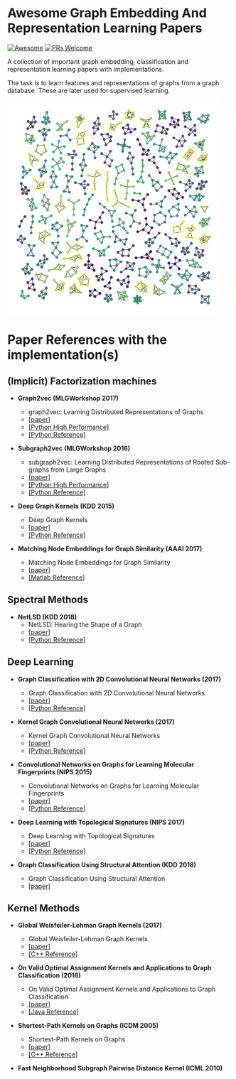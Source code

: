 # Awesome Graph Embedding And Representation Learning Papers
[![Awesome](https://cdn.rawgit.com/sindresorhus/awesome/d7305f38d29fed78fa85652e3a63e154dd8e8829/media/badge.svg)](https://github.com/sindresorhus/awesome)
[![PRs Welcome](https://img.shields.io/badge/PRs-welcome-brightgreen.svg?style=flat-square)](http://makeapullrequest.com)

A collection of important graph embedding, classification and representation learning papers with implementations.

The task is to learn features and representations of graphs from a graph database. These are later used for supervised learning.

<img src="atlas.png" width="480">

# Paper References with the implementation(s)
## (Implicit) Factorization machines

- **Graph2vec (MLGWorkshop 2017)**
  - graph2vec: Learning Distributed Representations of Graphs
  - [[paper]](https://arxiv.org/abs/1707.05005)
  - [[Python High Performance]](https://github.com/benedekrozemberczki/graph2vec)
  - [[Python Reference]](https://github.com/MLDroid/graph2vec_tf)

- **Subgraph2vec (MLGWorkshop 2016)**
  - subgraph2vec: Learning Distributed Representations of Rooted Sub-graphs from Large Graphs
  - [[paper]](https://arxiv.org/abs/1606.08928)
  - [[Python High Performance]](https://github.com/MLDroid/subgraph2vec_gensim)
  - [[Python Reference]](https://github.com/MLDroid/subgraph2vec_tf)
  
- **Deep Graph Kernels (KDD 2015)**
  - Deep Graph Kernels
  - [[paper]](https://dl.acm.org/citation.cfm?id=2783417)
  - [[Python Reference]](https://github.com/pankajk/Deep-Graph-Kernels)
  
- **Matching Node Embeddings for Graph Similarity (AAAI 2017)**
  - Matching Node Embeddings for Graph Similarity
  - [[paper]](https://aaai.org/ocs/index.php/AAAI/AAAI17/paper/view/14494)
  - [[Matlab Reference]](http://www.db-net.aueb.gr/nikolentzos/code/matchingnodes.zip)

  
## Spectral Methods
 
- **NetLSD (KDD 2018)**
  - NetLSD: Hearing the Shape of a Graph
  - [[paper]](https://arxiv.org/abs/1805.10712)
  - [[Python Reference]](https://github.com/xgfs/NetLSD)
  
 ## Deep Learning
 
- **Graph Classification with 2D Convolutional Neural Networks (2017)**
  - Graph Classification with 2D Convolutional Neural Networks
  - [[paper]](https://arxiv.org/abs/1708.02218)
  - [[Python Reference]](https://github.com/Tixierae/graph_2D_CNN)
  
- **Kernel Graph Convolutional Neural Networks (2017)**
  - Kernel Graph Convolutional Neural Networks
  - [[paper]](https://arxiv.org/pdf/1710.10689.pdf)
  - [[Python Reference]](https://github.com/giannisnik/cnn-graph-classification)
  
- **Convolutional Networks on Graphs for Learning Molecular Fingerprints (NIPS 2015)**
  - Convolutional Networks on Graphs for Learning Molecular Fingerprints
  - [[paper]](https://papers.nips.cc/paper/5954-convolutional-networks-on-graphs-for-learning-molecular-fingerprints.pdf)
  - [[Python Reference]](https://github.com/fllinares/neural_fingerprints_tf)
  
- **Deep Learning with Topological Signatures (NIPS 2017)**
  - Deep Learning with Topological Signatures
  - [[paper]](https://arxiv.org/abs/1707.04041)
  - [[Python Reference]](https://github.com/c-hofer/nips2017)
 
- **Graph Classification Using Structural Attention (KDD 2018)**
  - Graph Classification Using Structural Attention
  - [[paper]](http://ryanrossi.com/pubs/KDD18-graph-attention-model.pdf)
  
 ## Kernel Methods
 
- **Global Weisfeiler-Lehman Graph Kernels (2017)**
  - Global Weisfeiler-Lehman Graph Kernels
  - [[paper]](https://arxiv.org/pdf/1703.02379.pdf)
  - [[C++ Reference]](https://github.com/chrsmrrs/glocalwl)
  
- **On Valid Optimal Assignment Kernels and Applications to Graph Classification (2016)**
  - On Valid Optimal Assignment Kernels and Applications to Graph Classification
  - [[paper]](https://arxiv.org/pdf/1606.01141.pdf)
  - [[Java Reference]](https://github.com/nlskrg/optimal_assignment_kernels)
  
- **Shortest-Path Kernels on Graphs (ICDM 2005)**
  - Shortest-Path Kernels on Graphs
  - [[paper]](https://www.ethz.ch/content/dam/ethz/special-interest/bsse/borgwardt-lab/documents/papers/BorKri05.pdf)
  - [[C++ Reference]](https://github.com/KitwareMedical/ITKTubeTK)
  
  
- **Fast Neighborhood Subgraph Pairwise Distance Kernel (ICML 2010)**
  
